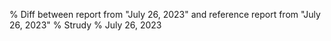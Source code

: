 % Diff between report from "July 26, 2023" and reference report from "July 26, 2023"
% Strudy
% July 26, 2023


